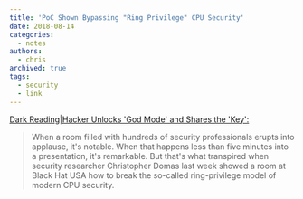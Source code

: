 ```yaml
---
title: 'PoC Shown Bypassing "Ring Privilege" CPU Security'
date: 2018-08-14
categories:
  - notes
authors:
  - chris
archived: true
tags:
  - security
  - link
---
```


[Dark Reading|Hacker Unlocks 'God Mode' and Shares the 'Key':](https://www.darkreading.com/vulnerabilities---threats/hacker-unlocks-god-mode-and-shares-the-key/d/d-id/1332543)

> When a room filled with hundreds of security professionals erupts into applause, it's notable. When that happens less than five minutes into a presentation, it's remarkable. But that's what transpired when security researcher Christopher Domas last week showed a room at Black Hat USA how to break the so-called ring-privilege model of modern CPU security.
